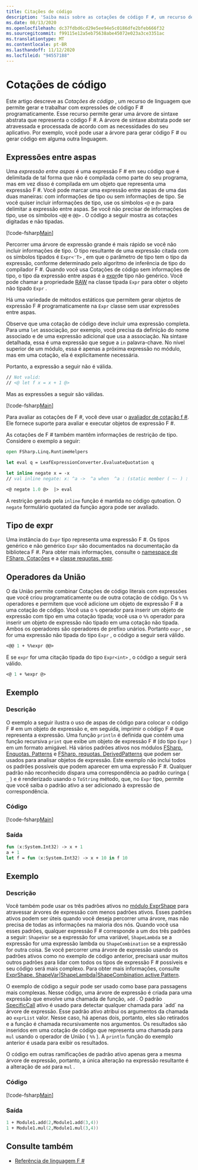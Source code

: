 ```yaml
---
title: Citações de código
description: 'Saiba mais sobre as cotações de código F #, um recurso de linguagem que permite gerar e trabalhar com expressões de código F # programaticamente.'
ms.date: 08/13/2020
ms.openlocfilehash: dc37fdbd6cd29e5ee94e5c0186dfe2bfeb666f32
ms.sourcegitcommit: f99115e12a5eb75638abe45072e023a3ce3351ac
ms.translationtype: MT
ms.contentlocale: pt-BR
ms.lasthandoff: 11/12/2020
ms.locfileid: "94557188"
---
```

# <a name="code-quotations"></a>Cotações de código

Este artigo descreve as *Cotações de código* , um recurso de linguagem que permite gerar e trabalhar com expressões de código F # programaticamente. Esse recurso permite gerar uma árvore de sintaxe abstrata que representa o código F #. A árvore de sintaxe abstrata pode ser atravessada e processada de acordo com as necessidades do seu aplicativo. Por exemplo, você pode usar a árvore para gerar código F # ou gerar código em alguma outra linguagem.

## <a name="quoted-expressions"></a>Expressões entre aspas

Uma *expressão entre aspas* é uma expressão F # em seu código que é delimitada de tal forma que não é compilada como parte do seu programa, mas em vez disso é compilada em um objeto que representa uma expressão F #. Você pode marcar uma expressão entre aspas de uma das duas maneiras: com informações de tipo ou sem informações de tipo. Se você quiser incluir informações de tipo, use os símbolos `<@` e `@>` para delimitar a expressão entre aspas. Se você não precisar de informações de tipo, use os símbolos `<@@` e `@@>` . O código a seguir mostra as cotações digitadas e não tipadas.

[!code-fsharp[Main](~/samples/snippets/fsharp/lang-ref-3/snippet501.fs)]

Percorrer uma árvore de expressão grande é mais rápido se você não incluir informações de tipo. O tipo resultante de uma expressão citada com os símbolos tipados é `Expr<'T>` , em que o parâmetro de tipo tem o tipo da expressão, conforme determinado pelo algoritmo de inferência de tipo do compilador F #. Quando você usa Cotações de código sem informações de tipo, o tipo da expressão entre aspas é a [expr](https://fsharp.github.io/fsharp-core-docs/reference/fsharp-quotations-fsharpexpr.html)de tipo não genérico. Você pode chamar a propriedade [RAW](https://fsharp.github.io/fsharp-core-docs/reference/fsharp-quotations-fsharpexpr-1.html#Raw) na classe tipada `Expr` para obter o objeto não tipado `Expr` .

Há uma variedade de métodos estáticos que permitem gerar objetos de expressão F # programaticamente na `Expr` classe sem usar expressões entre aspas.

Observe que uma cotação de código deve incluir uma expressão completa. Para uma `let` associação, por exemplo, você precisa da definição do nome associado e de uma expressão adicional que usa a associação. Na sintaxe detalhada, essa é uma expressão que segue a `in` palavra-chave. No nível superior de um módulo, essa é apenas a próxima expressão no módulo, mas em uma cotação, ela é explicitamente necessária.

Portanto, a expressão a seguir não é válida.

```fsharp
// Not valid:
// <@ let f x = x + 1 @>
```

Mas as expressões a seguir são válidas.

[!code-fsharp[Main](~/samples/snippets/fsharp/lang-ref-3/snippet502.fs)]

Para avaliar as cotações de F #, você deve usar o [avaliador de cotação f #](https://github.com/fsprojects/FSharp.Quotations.Evaluator). Ele fornece suporte para avaliar e executar objetos de expressão F #.

As cotações de F # também mantêm informações de restrição de tipo. Considere o exemplo a seguir:

```fsharp
open FSharp.Linq.RuntimeHelpers

let eval q = LeafExpressionConverter.EvaluateQuotation q

let inline negate x = -x
// val inline negate: x: ^a ->  ^a when  ^a : (static member ( ~- ) :  ^a ->  ^a)

<@ negate 1.0 @>  |> eval
```

A restrição gerada pela `inline` função é mantida no código qutoation. O `negate` formulário quotated da função agora pode ser avaliado.

## <a name="expr-type"></a>Tipo de expr

Uma instância do `Expr` tipo representa uma expressão F #. Os tipos genérico e não genérico `Expr` são documentados na documentação da biblioteca F #. Para obter mais informações, consulte o [namespace de FSharp. Cotações](https://fsharp.github.io/fsharp-core-docs/reference/fsharp-quotations.html) e a [classe requotas. expr](https://fsharp.github.io/fsharp-core-docs/reference/fsharp-quotations-fsharpexpr.html).

## <a name="splicing-operators"></a>Operadores da União

O da União permite combinar Cotações de código literais com expressões que você criou programaticamente ou de outra cotação de código. Os `%` `%%` operadores e permitem que você adicione um objeto de expressão F # a uma cotação de código. Você usa o `%` operador para inserir um objeto de expressão com tipo em uma cotação tipada; você usa o `%%` operador para inserir um objeto de expressão não tipado em uma cotação não tipada. Ambos os operadores são operadores de prefixo unários. Portanto `expr` , se for uma expressão não tipada do tipo `Expr` , o código a seguir será válido.

```fsharp
<@@ 1 + %%expr @@>
```

E se `expr` for uma citação tipada do tipo `Expr<int>` , o código a seguir será válido.

```fsharp
<@ 1 + %expr @>
```

## <a name="example"></a>Exemplo

### <a name="description"></a>Descrição

O exemplo a seguir ilustra o uso de aspas de código para colocar o código F # em um objeto de expressão e, em seguida, imprimir o código F # que representa a expressão. Uma função `println` é definida que contém uma função recursiva `print` que exibe um objeto de expressão F # (do tipo `Expr` ) em um formato amigável. Há vários padrões ativos nos módulos [FSharp. Enquotas. Patterns](https://fsharp.github.io/fsharp-core-docs/reference/fsharp-quotations-patternsmodule.html) e [FSharp. requotas. DerivedPatterns](https://fsharp.github.io/fsharp-core-docs/reference/fsharp-quotations-derivedpatternsmodule.html) que podem ser usados para analisar objetos de expressão. Este exemplo não inclui todos os padrões possíveis que podem aparecer em uma expressão F #. Qualquer padrão não reconhecido dispara uma correspondência ao padrão curinga ( `_` ) e é renderizado usando o `ToString` método, que, no `Expr` tipo, permite que você saiba o padrão ativo a ser adicionado à expressão de correspondência.

### <a name="code"></a>Código

[!code-fsharp[Main](~/samples/snippets/fsharp/lang-ref-3/snippet601.fs)]

### <a name="output"></a>Saída

```fsharp
fun (x:System.Int32) -> x + 1
a + 1
let f = fun (x:System.Int32) -> x + 10 in f 10
```

## <a name="example"></a>Exemplo

### <a name="description"></a>Descrição

Você também pode usar os três padrões ativos no [módulo ExprShape](https://fsharp.github.io/fsharp-core-docs/reference/fsharp-quotations-exprshapemodule.html) para atravessar árvores de expressão com menos padrões ativos. Esses padrões ativos podem ser úteis quando você deseja percorrer uma árvore, mas não precisa de todas as informações na maioria dos nós. Quando você usa esses padrões, qualquer expressão F # corresponde a um dos três padrões a seguir: `ShapeVar` se a expressão for uma variável, `ShapeLambda` se a expressão for uma expressão lambda ou `ShapeCombination` se a expressão for outra coisa. Se você percorrer uma árvore de expressão usando os padrões ativos como no exemplo de código anterior, precisará usar muitos outros padrões para lidar com todos os tipos de expressão F # possíveis e seu código será mais complexo. Para obter mais informações, consulte [ExprShape. ShapeVar&#124;ShapeLambda&#124;ShapeCombination active Pattern](https://fsharp.github.io/fsharp-core-docs/reference/fsharp-quotations-exprshapemodule.html#(%20|ShapeVar|ShapeLambda|ShapeCombination|%20)).

O exemplo de código a seguir pode ser usado como base para passagens mais complexas. Nesse código, uma árvore de expressão é criada para uma expressão que envolve uma chamada de função, `add` . O padrão [SpecificCall](https://fsharp.github.io/fsharp-core-docs/reference/fsharp-quotations-derivedpatternsmodule.html#(%20|SpecificCall|_|%20)) ativo é usado para detectar qualquer chamada para `add` na árvore de expressão. Esse padrão ativo atribui os argumentos da chamada ao `exprList` valor. Nesse caso, há apenas dois, portanto, eles são retirados e a função é chamada recursivamente nos argumentos. Os resultados são inseridos em uma cotação de código que representa uma chamada para `mul` usando o operador de União ( `%%` ). A `println` função do exemplo anterior é usada para exibir os resultados.

O código em outras ramificações de padrão ativo apenas gera a mesma árvore de expressão, portanto, a única alteração na expressão resultante é a alteração de `add` para `mul` .

### <a name="code"></a>Código

[!code-fsharp[Main](~/samples/snippets/fsharp/lang-ref-3/snippet701.fs)]

### <a name="output"></a>Saída

```fsharp
1 + Module1.add(2,Module1.add(3,4))
1 + Module1.mul(2,Module1.mul(3,4))
```

## <a name="see-also"></a>Consulte também

- [Referência de linguagem F #](index.md)
